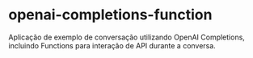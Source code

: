 # openai-completions-function
Aplicação de exemplo de conversação utilizando OpenAI Completions, incluindo Functions para interação de API durante a conversa.

